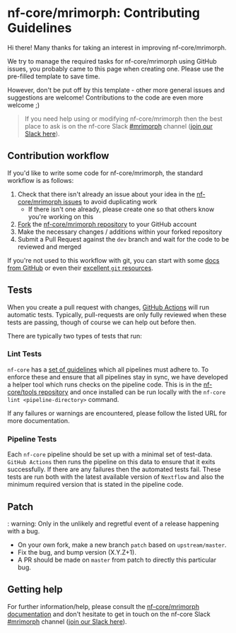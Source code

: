 # nf-core/mrimorph: Contributing Guidelines

Hi there!
Many thanks for taking an interest in improving nf-core/mrimorph.

We try to manage the required tasks for nf-core/mrimorph using GitHub issues, you probably came to this page when creating one.
Please use the pre-filled template to save time.

However, don't be put off by this template - other more general issues and suggestions are welcome!
Contributions to the code are even more welcome ;)

> If you need help using or modifying nf-core/mrimorph then the best place to ask is on the nf-core Slack [#mrimorph](https://nfcore.slack.com/channels/mrimorph) channel ([join our Slack here](https://nf-co.re/join/slack)).

## Contribution workflow

If you'd like to write some code for nf-core/mrimorph, the standard workflow is as follows:

1. Check that there isn't already an issue about your idea in the [nf-core/mrimorph issues](https://github.com/nf-core/mrimorph/issues) to avoid duplicating work
    * If there isn't one already, please create one so that others know you're working on this
2. [Fork](https://help.github.com/en/github/getting-started-with-github/fork-a-repo) the [nf-core/mrimorph repository](https://github.com/nf-core/mrimorph) to your GitHub account
3. Make the necessary changes / additions within your forked repository
4. Submit a Pull Request against the `dev` branch and wait for the code to be reviewed and merged

If you're not used to this workflow with git, you can start with some [docs from GitHub](https://help.github.com/en/github/collaborating-with-issues-and-pull-requests) or even their [excellent `git` resources](https://try.github.io/).

## Tests

When you create a pull request with changes, [GitHub Actions](https://github.com/features/actions) will run automatic tests.
Typically, pull-requests are only fully reviewed when these tests are passing, though of course we can help out before then.

There are typically two types of tests that run:

### Lint Tests

`nf-core` has a [set of guidelines](https://nf-co.re/developers/guidelines) which all pipelines must adhere to.
To enforce these and ensure that all pipelines stay in sync, we have developed a helper tool which runs checks on the pipeline code. This is in the [nf-core/tools repository](https://github.com/nf-core/tools) and once installed can be run locally with the `nf-core lint <pipeline-directory>` command.

If any failures or warnings are encountered, please follow the listed URL for more documentation.

### Pipeline Tests

Each `nf-core` pipeline should be set up with a minimal set of test-data.
`GitHub Actions` then runs the pipeline on this data to ensure that it exits successfully.
If there are any failures then the automated tests fail.
These tests are run both with the latest available version of `Nextflow` and also the minimum required version that is stated in the pipeline code.

## Patch

: warning: Only in the unlikely and regretful event of a release happening with a bug.

* On your own fork, make a new branch `patch` based on `upstream/master`.
* Fix the bug, and bump version (X.Y.Z+1).
* A PR should be made on `master` from patch to directly this particular bug.

## Getting help

For further information/help, please consult the [nf-core/mrimorph documentation](https://nf-co.re/nf-core/mrimorph/docs) and don't hesitate to get in touch on the nf-core Slack [#mrimorph](https://nfcore.slack.com/channels/mrimorph) channel ([join our Slack here](https://nf-co.re/join/slack)).
